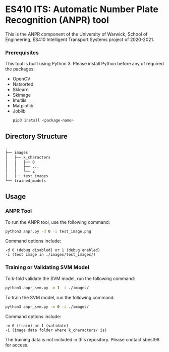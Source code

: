 # ES410 ITS: Automatic Number Plate Recognition (ANPR) tool

This is the ANPR component of the University of Warwick, School of Engineering, ES410 Intelligent Transport Systems project of 2020-2021.

### Prerequisites

This tool is built using Python 3. Please install Python before any of required the packages:
* OpenCV
* Natsorted
* Sklearn
* Skimage
* Imutils
* Matplotlib
* Joblib
  ```sh
  pip3 install <package-name>
  ```

## Directory Structure

```sh
.
├── images
│   ├── k_characters
│   │   ├── 0
│   │   ├── ...
│   │   └── Z
│   ├── test_images
└── trained_models
```

## Usage
### ANPR Tool
To run the ANPR tool, use the following command:
```sh
python3 anpr.py -d 0 -i test_image.png
```
Command options include:
```
-d 0 (debug disabled) or 1 (debug enabled)
-i (test image in ./images/test_images/)
```

### Training or Validating SVM Model
To k-fold validate the SVM model, run the following command:
```sh
python3 anpr_svm.py -m 1 -i ./images/
```
To train the SVM model, run the following command:
```sh
python3 anpr_svm.py -m 0 -i ./images/
```
Command options include:
```
-m 0 (train) or 1 (validate)
-i (image data folder where k_characters/ is)
```

The training data is not included in this repository. Please contact sbest98 for access.
